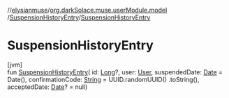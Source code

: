 //[elysianmuse](../../../index.md)/[org.darkSolace.muse.userModule.model](../index.md)
/[SuspensionHistoryEntry](index.md)/[SuspensionHistoryEntry](-suspension-history-entry.md)

# SuspensionHistoryEntry

[jvm]\
fun [SuspensionHistoryEntry](-suspension-history-entry.md)(
id: [Long](https://kotlinlang.org/api/latest/jvm/stdlib/kotlin/-long/index.html)?, user: [User](../-user/index.md),
suspendedDate: [Date](https://docs.oracle.com/javase/8/docs/api/java/util/Date.html) = Date(),
confirmationCode: [String](https://kotlinlang.org/api/latest/jvm/stdlib/kotlin/-string/index.html) = UUID.randomUUID()
.toString(), acceptedDate: [Date](https://docs.oracle.com/javase/8/docs/api/java/util/Date.html)? = null)
